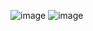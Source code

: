 ![image](https://github.com/EloiStree/HelloWarcraftQAXR/assets/20149493/524eba31-f9a4-4c13-872d-3c83c3144890)
![image](https://github.com/EloiStree/HelloWarcraftQAXR/assets/20149493/eea372fa-a11a-4f41-9605-294cf0ed092b)
